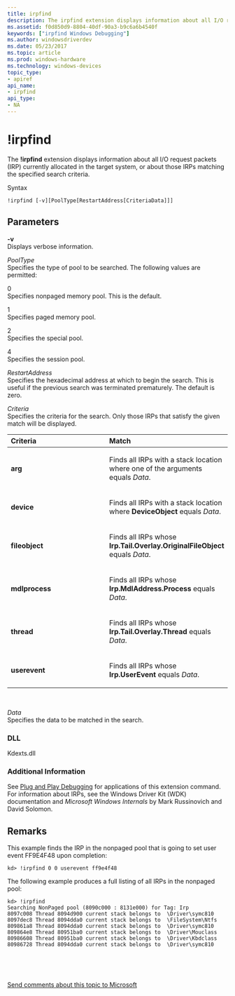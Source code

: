 ```yaml
---
title: irpfind
description: The irpfind extension displays information about all I/O request packets (IRP) currently allocated in the target system, or about those IRPs matching the specified search criteria.
ms.assetid: f0d850d9-8804-40df-90a3-b9c6a6b4540f
keywords: ["irpfind Windows Debugging"]
ms.author: windowsdriverdev
ms.date: 05/23/2017
ms.topic: article
ms.prod: windows-hardware
ms.technology: windows-devices
topic_type:
- apiref
api_name:
- irpfind
api_type:
- NA
---
```


# !irpfind


The **!irpfind** extension displays information about all I/O request packets (IRP) currently allocated in the target system, or about those IRPs matching the specified search criteria.

Syntax

```
!irpfind [-v][PoolType[RestartAddress[CriteriaData]]]
```

## <span id="ddk__irpfind_dbg"></span><span id="DDK__IRPFIND_DBG"></span>Parameters


<span id="_______-v______"></span><span id="_______-V______"></span> **-v**   
Displays verbose information.

<span id="_______PoolType______"></span><span id="_______pooltype______"></span><span id="_______POOLTYPE______"></span> *PoolType*   
Specifies the type of pool to be searched. The following values are permitted:

<span id="0"></span>0  
Specifies nonpaged memory pool. This is the default.

<span id="1"></span>1  
Specifies paged memory pool.

<span id="2"></span>2  
Specifies the special pool.

<span id="4"></span>4  
Specifies the session pool.

<span id="_______RestartAddress______"></span><span id="_______restartaddress______"></span><span id="_______RESTARTADDRESS______"></span> *RestartAddress*   
Specifies the hexadecimal address at which to begin the search. This is useful if the previous search was terminated prematurely. The default is zero.

<span id="_______Criteria______"></span><span id="_______criteria______"></span><span id="_______CRITERIA______"></span> *Criteria*   
Specifies the criteria for the search. Only those IRPs that satisfy the given match will be displayed.

<table>
<colgroup>
<col width="50%" />
<col width="50%" />
</colgroup>
<thead>
<tr class="header">
<th align="left">Criteria</th>
<th align="left">Match</th>
</tr>
</thead>
<tbody>
<tr class="odd">
<td align="left"><p><strong>arg</strong></p></td>
<td align="left"><p>Finds all IRPs with a stack location where one of the arguments equals <em>Data</em>.</p></td>
</tr>
<tr class="even">
<td align="left"><p><strong>device</strong></p></td>
<td align="left"><p>Finds all IRPs with a stack location where <strong>DeviceObject</strong> equals <em>Data</em>.</p></td>
</tr>
<tr class="odd">
<td align="left"><p><strong>fileobject</strong></p></td>
<td align="left"><p>Finds all IRPs whose <strong>Irp.Tail.Overlay.OriginalFileObject</strong> equals <em>Data</em>.</p></td>
</tr>
<tr class="even">
<td align="left"><p><strong>mdlprocess</strong></p></td>
<td align="left"><p>Finds all IRPs whose <strong>Irp.MdlAddress.Process</strong> equals <em>Data</em>.</p></td>
</tr>
<tr class="odd">
<td align="left"><p><strong>thread</strong></p></td>
<td align="left"><p>Finds all IRPs whose <strong>Irp.Tail.Overlay.Thread</strong> equals <em>Data</em>.</p></td>
</tr>
<tr class="even">
<td align="left"><p><strong>userevent</strong></p></td>
<td align="left"><p>Finds all IRPs whose <strong>Irp.UserEvent</strong> equals <em>Data</em>.</p></td>
</tr>
</tbody>
</table>

 

<span id="_______Data______"></span><span id="_______data______"></span><span id="_______DATA______"></span> *Data*   
Specifies the data to be matched in the search.

### <span id="DLL"></span><span id="dll"></span>DLL

Kdexts.dll

### <span id="Additional_Information"></span><span id="additional_information"></span><span id="ADDITIONAL_INFORMATION"></span>Additional Information

See [Plug and Play Debugging](plug-and-play-debugging.md) for applications of this extension command. For information about IRPs, see the Windows Driver Kit (WDK) documentation and *Microsoft Windows Internals* by Mark Russinovich and David Solomon.

Remarks
-------

This example finds the IRP in the nonpaged pool that is going to set user event FF9E4F48 upon completion:

```
kd> !irpfind 0 0 userevent ff9e4f48
```

The following example produces a full listing of all IRPs in the nonpaged pool:

```
kd> !irpfind
Searching NonPaged pool (8090c000 : 8131e000) for Tag: Irp
8097c008 Thread 8094d900 current stack belongs to  \Driver\symc810
8097dec8 Thread 8094dda0 current stack belongs to  \FileSystem\Ntfs
809861a8 Thread 8094dda0 current stack belongs to  \Driver\symc810
809864e8 Thread 80951ba0 current stack belongs to  \Driver\Mouclass
80986608 Thread 80951ba0 current stack belongs to  \Driver\Kbdclass
80986728 Thread 8094dda0 current stack belongs to  \Driver\symc810
```

 

 

[Send comments about this topic to Microsoft](mailto:wsddocfb@microsoft.com?subject=Documentation%20feedback%20[debugger\debugger]:%20!irpfind%20%20RELEASE:%20%285/15/2017%29&body=%0A%0APRIVACY%20STATEMENT%0A%0AWe%20use%20your%20feedback%20to%20improve%20the%20documentation.%20We%20don't%20use%20your%20email%20address%20for%20any%20other%20purpose,%20and%20we'll%20remove%20your%20email%20address%20from%20our%20system%20after%20the%20issue%20that%20you're%20reporting%20is%20fixed.%20While%20we're%20working%20to%20fix%20this%20issue,%20we%20might%20send%20you%20an%20email%20message%20to%20ask%20for%20more%20info.%20Later,%20we%20might%20also%20send%20you%20an%20email%20message%20to%20let%20you%20know%20that%20we've%20addressed%20your%20feedback.%0A%0AFor%20more%20info%20about%20Microsoft's%20privacy%20policy,%20see%20http://privacy.microsoft.com/default.aspx. "Send comments about this topic to Microsoft")




